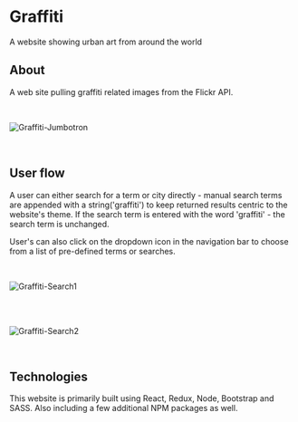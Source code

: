# Graffiti
A website showing urban art from around the world


## About
A web site pulling graffiti related images from the Flickr API. 

<br>

![Graffiti-Jumbotron](https://media.giphy.com/media/vx3uCFfAW6YpaYH5kC/giphy.gif)

<br>

## User flow
A user can either search for a term or city directly - manual search terms are appended with a string('graffiti') to keep returned results centric to the website's theme. If the search term is entered with the word 'graffiti' - the search term is unchanged. 

User's can also click on the dropdown icon in the navigation bar to choose from a list of pre-defined terms or searches.

<br>

![Graffiti-Search1](https://media.giphy.com/media/4ZxeQMepBvJl77WtMB/giphy.gif)

<br><br>

![Graffiti-Search2](https://media.giphy.com/media/5ton5iSIuJ7kbsGYDR/giphy.gif)

<br>

## Technologies
This website is primarily built using React, Redux, Node, Bootstrap and SASS. Also including a few additional NPM packages as well.




